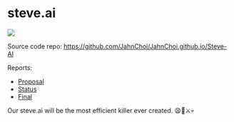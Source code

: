 # steve.ai

![](https://i.ytimg.com/vi/HPmKuYXQrtQ/maxresdefault.jpg)

Source code repo: https://github.com/JahnChoi/JahnChoi.github.io/Steve-AI

Reports:

- [Proposal](proposal.html)
- [Status](status.html)
- [Final](final.html)




Our steve.ai will be the most efficient killer ever created. 😩🧟⚔️💀